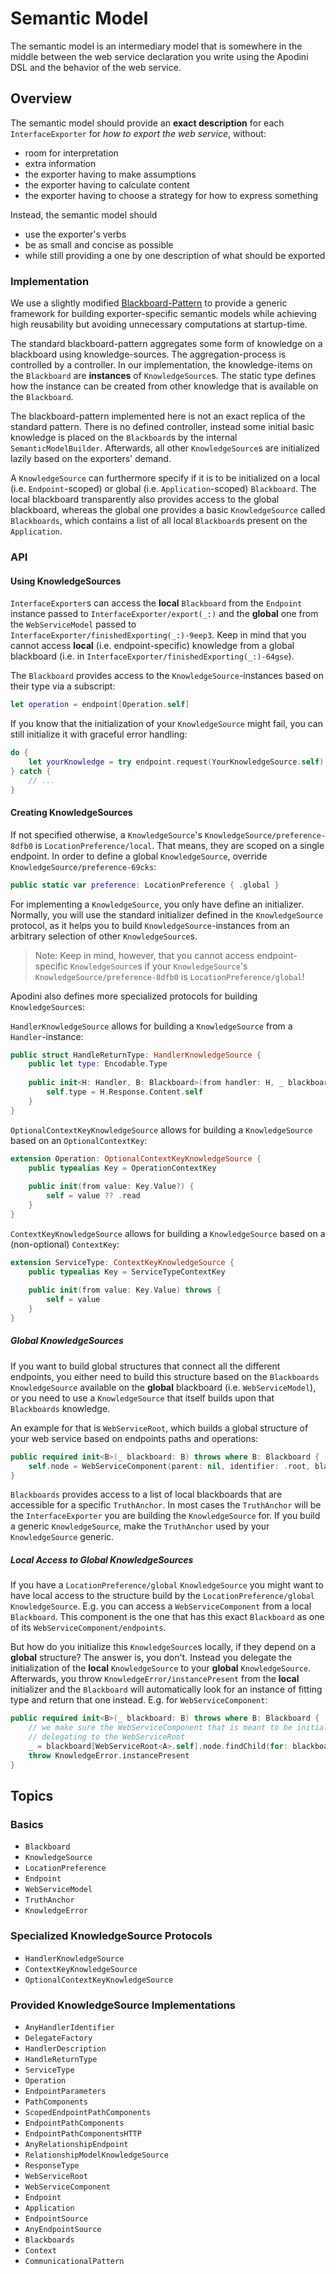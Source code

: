 # Semantic Model

The semantic model is an intermediary model that is somewhere in the middle between the web service declaration you write using the Apodini DSL and the behavior of the web service.

<!--
                  
This source file is part of the Apodini open source project

SPDX-FileCopyrightText: 2019-2021 Paul Schmiedmayer and the Apodini project authors (see CONTRIBUTORS.md) <paul.schmiedmayer@tum.de>

SPDX-License-Identifier: MIT
             
-->

## Overview

The semantic model should provide an **exact description** for each ``InterfaceExporter`` for _how to export the web service_, without:
* room for interpretation
* extra information
* the exporter having to make assumptions
* the exporter having to calculate content
* the exporter having to choose a strategy for how to express something

Instead, the semantic model should
* use the exporter's verbs
* be as small and concise as possible
* while still providing a one by one description of what should be exported

### Implementation

We use a slightly modified [Blackboard-Pattern](https://en.wikipedia.org/wiki/Blackboard_(design_pattern)) to provide a generic framework for building exporter-specific semantic models while achieving high reusability but avoiding unnecessary computations at startup-time.

The standard blackboard-pattern aggregates some form of knowledge on a blackboard using knowledge-sources. The aggregation-process is controlled by a controller. In our implementation, the knowledge-items on the ``Blackboard`` are **instances** of ``KnowledgeSource``s. The static type defines how the instance can be created from other knowledge that is available on the `Blackboard`. 

The blackboard-pattern implemented here is not an exact replica of the standard pattern. There is no defined controller, instead some initial basic knowledge is placed on the ``Blackboard``s by the internal `SemanticModelBuilder`. Afterwards, all other ``KnowledgeSource``s are initialized lazily based on the exporters' demand.

A ``KnowledgeSource`` can furthermore specify if it is to be initialized on a local (i.e. ``Endpoint``-scoped) or global (i.e. ``Application``-scoped) ``Blackboard``. The local blackboard transparently also provides access to the global blackboard, whereas the global one provides a basic ``KnowledgeSource`` called ``Blackboards``, which contains a list of all local ``Blackboard``s present on the ``Application``.

### API

#### Using KnowledgeSources

``InterfaceExporter``s can access the **local** ``Blackboard`` from the ``Endpoint`` instance passed to ``InterfaceExporter/export(_:)`` and the **global** one from the ``WebServiceModel`` passed to ``InterfaceExporter/finishedExporting(_:)-9eep3``. Keep in mind that you cannot access **local** (i.e. endpoint-specific) knowledge from a global blackboard (i.e. in ``InterfaceExporter/finishedExporting(_:)-64gse``).

The ``Blackboard`` provides access to the ``KnowledgeSource``-instances based on their type via a subscript:

```swift
let operation = endpoint[Operation.self]
```

If you know that the initialization of your ``KnowledgeSource`` might fail, you can still initialize it with graceful error handling:

```swift
do {
    let yourKnowledge = try endpoint.request(YourKnowledgeSource.self)
} catch {
    // ...
}
```

#### Creating KnowledgeSources

If not specified otherwise, a ``KnowledgeSource``'s ``KnowledgeSource/preference-8dfb0`` is ``LocationPreference/local``. That means, they are scoped on a single endpoint. In order to define a global ``KnowledgeSource``, override ``KnowledgeSource/preference-69cks``:

```swift
public static var preference: LocationPreference { .global }
```

For implementing a ``KnowledgeSource``, you only have define an initializer. Normally, you will use the standard initializer defined in the ``KnowledgeSource`` protocol, as it helps you to build ``KnowledgeSource``-instances from an arbitrary selection of other ``KnowledgeSource``s.

> Note: Keep in mind, however, that you cannot access endpoint-specific ``KnowledgeSource``s if your ``KnowledgeSource``'s ``KnowledgeSource/preference-8dfb0`` is ``LocationPreference/global``!

Apodini also defines more specialized protocols for building ``KnowledgeSource``s:

``HandlerKnowledgeSource`` allows for building a ``KnowledgeSource`` from a ``Handler``-instance:
```swift
public struct HandleReturnType: HandlerKnowledgeSource {
    public let type: Encodable.Type
    
    public init<H: Handler, B: Blackboard>(from handler: H, _ blackboard: B) throws {
        self.type = H.Response.Content.self
    }
}
```

``OptionalContextKeyKnowledgeSource`` allows for building a ``KnowledgeSource`` based on an `OptionalContextKey`:
```swift
extension Operation: OptionalContextKeyKnowledgeSource {
    public typealias Key = OperationContextKey
    
    public init(from value: Key.Value?) {
        self = value ?? .read
    }
}
```
``ContextKeyKnowledgeSource`` allows for building a ``KnowledgeSource`` based on a (non-optional) `ContextKey`:
```swift
extension ServiceType: ContextKeyKnowledgeSource {
    public typealias Key = ServiceTypeContextKey
    
    public init(from value: Key.Value) throws {
        self = value
    }
}
```

##### Global KnowledgeSources

If you want to build global structures that connect all the different endpoints, you either need to build this structure based on the ``Blackboards`` ``KnowledgeSource`` available on the **global** blackboard (i.e. ``WebServiceModel``), or you need to use a ``KnowledgeSource`` that itself builds upon that ``Blackboards`` knowledge.

An example for that is ``WebServiceRoot``, which builds a global structure of your web service based on endpoints paths and operations:

```swift
public required init<B>(_ blackboard: B) throws where B: Blackboard {
    self.node = WebServiceComponent(parent: nil, identifier: .root, blackboards: blackboard[Blackboards.self][for: A.self])
}
```

``Blackboards`` provides access to a list of local blackboards that are accessible for a specific ``TruthAnchor``. In most cases the ``TruthAnchor`` will be the ``InterfaceExporter`` you are building the ``KnowledgeSource`` for. If you build a generic ``KnowledgeSource``, make the ``TruthAnchor`` used by your ``KnowledgeSource`` generic.

##### Local Access to Global KnowledgeSources

If you have a ``LocationPreference/global`` ``KnowledgeSource`` you might want to have local access to the structure build by the ``LocationPreference/global`` ``KnowledgeSource``. E.g. you can access a ``WebServiceComponent`` from a local ``Blackboard``. This component is the one that has this exact ``Blackboard`` as one of its ``WebServiceComponent/endpoints``.

But how do you initialize this ``KnowledgeSource``s locally, if they depend on a **global** structure? The answer is, you don't. Instead you delegate the initialization of the **local** ``KnowledgeSource`` to your **global** ``KnowledgeSource``. Afterwards, you throw ``KnowledgeError/instancePresent`` from the **local** initializer and the ``Blackboard`` will automatically look for an instance of fitting type and return that one instead. E.g. for ``WebServiceComponent``:

```swift
public required init<B>(_ blackboard: B) throws where B: Blackboard {
    // we make sure the WebServiceComponent that is meant to be initialized here is created by
    // delegating to the WebServiceRoot
    _ = blackboard[WebServiceRoot<A>.self].node.findChild(for: blackboard[PathComponents.self].value, registerSelfToBlackboards: true)
    throw KnowledgeError.instancePresent
}
```

## Topics

### Basics

- ``Blackboard``
- ``KnowledgeSource``
- ``LocationPreference``
- ``Endpoint``
- ``WebServiceModel``
- ``TruthAnchor``
- ``KnowledgeError``

### Specialized KnowledgeSource Protocols

- ``HandlerKnowledgeSource``
- ``ContextKeyKnowledgeSource``
- ``OptionalContextKeyKnowledgeSource``

### Provided KnowledgeSource Implementations

- ``AnyHandlerIdentifier``
- ``DelegateFactory``
- ``HandlerDescription``
- ``HandleReturnType``
- ``ServiceType``
- ``Operation``
- ``EndpointParameters``
- ``PathComponents``
- ``ScopedEndpointPathComponents``
- ``EndpointPathComponents``
- ``EndpointPathComponentsHTTP``
- ``AnyRelationshipEndpoint``
- ``RelationshipModelKnowledgeSource``
- ``ResponseType``
- ``WebServiceRoot``
- ``WebServiceComponent``
- ``Endpoint``
- ``Application``
- ``EndpointSource``
- ``AnyEndpointSource``
- ``Blackboards``
- `Context`
- ``CommunicationalPattern``
<!-- TODO: ``All`` -->
<!-- TODO: external KS: 
- `Logger` (`Logging`)
- `DefaultValueStore` (`ApodiniExtension`)
- `EndpointParametersById`  (`ApodiniExtension`)
-->
